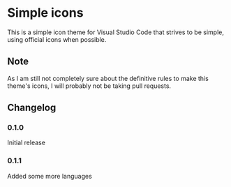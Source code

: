 # Simple icons

This is a simple icon theme for Visual Studio Code that strives to be simple, using official icons when possible.

## Note

As I am still not completely sure about the definitive rules to make this theme's icons, I will probably not be taking pull requests.

## Changelog

### 0.1.0

Initial release

### 0.1.1

Added some more languages